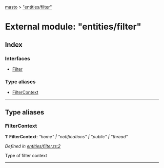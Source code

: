 [masto](../README.md) > ["entities/filter"](../modules/_entities_filter_.md)

# External module: "entities/filter"

## Index

### Interfaces

* [Filter](../interfaces/_entities_filter_.filter.md)

### Type aliases

* [FilterContext](_entities_filter_.md#filtercontext)

---

## Type aliases

<a id="filtercontext"></a>

###  FilterContext

**Ƭ FilterContext**: *"home" \| "notifications" \| "public" \| "thread"*

*Defined in [entities/filter.ts:2](https://github.com/neet/masto.js/blob/390e749/src/entities/filter.ts#L2)*

Type of filter context

___

